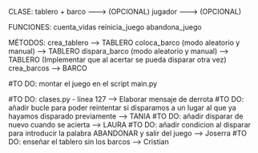 CLASE:
tablero +
barco ---> (OPCIONAL)
jugador ---> (OPCIONAL)

FUNCIONES:
cuenta_vidas
reinicia_juego
abandona_juego

MÉTODOS:
crea_tablero --> TABLERO
coloca_barco (modo aleatorio y manual) --> TABLERO
dispara_barco (modo aleatorio y manual) --> TABLERO (Implementar que al acertar se pueda disparar otra vez)
crea_barcos --> BARCO

#TO DO: montar el juego en el script main.py

#TO DO: clases.py - linea 127 --> Elaborar mensaje de derrota
#TO DO: añadir bucle para poder reintentar si disparamos a un lugar al que ya hayamos disparado previamente --> TANIA
#TO DO: añadir disparar de nuevo cuando se acierta --> LAURA
#TO DO: añadir condicion al disparar para introducir la palabra ABANDONAR y salir del juego -->  Joserra
#TO DO: enseñar el tablero sin los barcos --> Cristian
